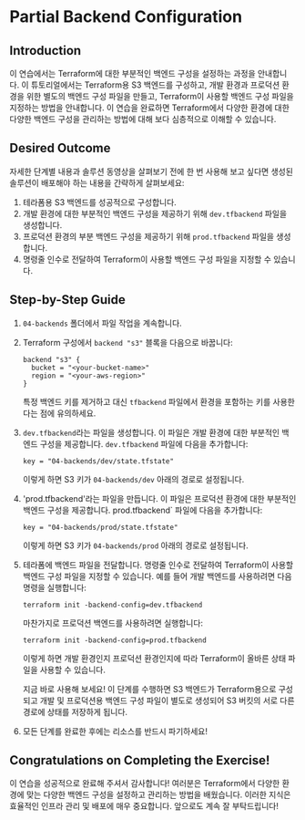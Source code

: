 # Partial Backend Configuration

## Introduction

이 연습에서는 Terraform에 대한 부분적인 백엔드 구성을 설정하는 과정을 안내합니다. 이 튜토리얼에서는 Terraform용 S3 백엔드를 구성하고, 개발 환경과 프로덕션 환경을 위한 별도의 백엔드 구성 파일을 만들고, Terraform이 사용할 백엔드 구성 파일을 지정하는 방법을 안내합니다. 이 연습을 완료하면 Terraform에서 다양한 환경에 대한 다양한 백엔드 구성을 관리하는 방법에 대해 보다 심층적으로 이해할 수 있습니다.

## Desired Outcome

자세한 단계별 내용과 솔루션 동영상을 살펴보기 전에 한 번 사용해 보고 싶다면 생성된 솔루션이 배포해야 하는 내용을 간략하게 살펴보세요:

1. 테라폼용 S3 백엔드를 성공적으로 구성합니다.
2. 개발 환경에 대한 부분적인 백엔드 구성을 제공하기 위해 `dev.tfbackend` 파일을 생성합니다.
3. 프로덕션 환경의 부분 백엔드 구성을 제공하기 위해 `prod.tfbackend` 파일을 생성합니다.
4. 명령줄 인수로 전달하여 Terraform이 사용할 백엔드 구성 파일을 지정할 수 있습니다.

## Step-by-Step Guide

1. `04-backends` 폴더에서 파일 작업을 계속합니다.
2. Terraform 구성에서 `backend "s3"` 블록을 다음으로 바꿉니다:

    ```
    backend "s3" {
      bucket = "<your-bucket-name>"
      region = "<your-aws-region>"
    }
    ```

    특정 백엔드 키를 제거하고 대신 `tfbackend` 파일에서 환경을 포함하는 키를 사용한다는 점에 유의하세요.

3. `dev.tfbackend`라는 파일을 생성합니다. 이 파일은 개발 환경에 대한 부분적인 백엔드 구성을 제공합니다. `dev.tfbackend` 파일에 다음을 추가합니다:

    ```
    key = "04-backends/dev/state.tfstate"
    ```

    이렇게 하면 S3 키가 `04-backends/dev` 아래의 경로로 설정됩니다.

4. 'prod.tfbackend'라는 파일을 만듭니다. 이 파일은 프로덕션 환경에 대한 부분적인 백엔드 구성을 제공합니다. prod.tfbackend` 파일에 다음을 추가합니다:

    ```
    key = "04-backends/prod/state.tfstate"
    ```

    이렇게 하면 S3 키가 `04-backends/prod` 아래의 경로로 설정됩니다.

5. 테라폼에 백엔드 파일을 전달합니다. 명령줄 인수로 전달하여 Terraform이 사용할 백엔드 구성 파일을 지정할 수 있습니다. 예를 들어 개발 백엔드를 사용하려면 다음 명령을 실행합니다:

    `terraform init -backend-config=dev.tfbackend`

    마찬가지로 프로덕션 백엔드를 사용하려면 실행합니다:

    `terraform init -backend-config=prod.tfbackend`

    이렇게 하면 개발 환경인지 프로덕션 환경인지에 따라 Terraform이 올바른 상태 파일을 사용할 수 있습니다.

    지금 바로 사용해 보세요! 이 단계를 수행하면 S3 백엔드가 Terraform용으로 구성되고 개발 및 프로덕션용 백엔드 구성 파일이 별도로 생성되어 S3 버킷의 서로 다른 경로에 상태를 저장하게 됩니다.

6. 모든 단계를 완료한 후에는 리소스를 반드시 파기하세요!

## Congratulations on Completing the Exercise!

이 연습을 성공적으로 완료해 주셔서 감사합니다! 여러분은 Terraform에서 다양한 환경에 맞는 다양한 백엔드 구성을 설정하고 관리하는 방법을 배웠습니다. 이러한 지식은 효율적인 인프라 관리 및 배포에 매우 중요합니다. 앞으로도 계속 잘 부탁드립니다!
